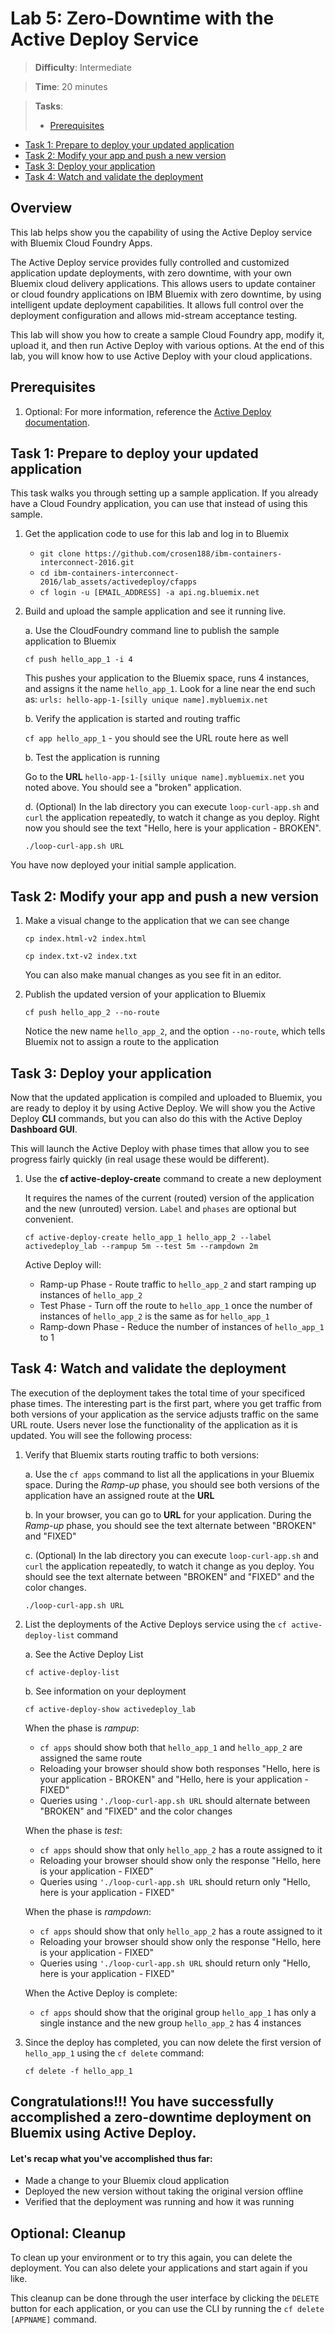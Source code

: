 
# Lab 5: Zero-Downtime with the Active Deploy Service

> **Difficulty**: Intermediate

> **Time**: 20 minutes

> **Tasks**:
>- [Prerequisites](#prerequisites)
- [Task 1: Prepare to deploy your updated application](#task-1-prepare-to-deploy-your-updated-application)
- [Task 2: Modify your app and push a new version](#task-2-modify-your-app-and-push-a-new-version)
- [Task 3: Deploy your application](#task-3-deploy-your-application)
- [Task 4: Watch and validate the deployment](#task-4-watch-and-validate-the-deployment)


## Overview

This lab helps show you the capability of using the Active Deploy service with Bluemix Cloud Foundry Apps.

The Active Deploy service provides fully controlled and customized application update deployments, with zero downtime, with your own Bluemix cloud delivery applications. This allows users to update container or cloud foundry applications on IBM Bluemix with zero downtime, by using intelligent update deployment capabilities. It allows full control over the deployment configuration and allows mid-stream acceptance testing.

This lab will show you how to create a sample Cloud Foundry app, modify it, upload it, and then run Active Deploy with various options. At the end of this lab, you will know how to use Active Deploy with your cloud applications.

<div class="page-break"></div>

## Prerequisites
 1. Optional: For more information, reference the [Active Deploy documentation](https://www.ng.bluemix.net/docs/services/ActiveDeploy/index.html).

## Task 1: Prepare to deploy your updated application

This task walks you through setting up a sample application. If you already have a Cloud Foundry application, you can use that instead of using this sample.

 1. Get the application code to use for this lab and log in to Bluemix

	* `git clone https://github.com/crosen188/ibm-containers-interconnect-2016.git`
	* `cd ibm-containers-interconnect-2016/lab_assets/activedeploy/cfapps`
	* `cf login -u [EMAIL_ADDRESS] -a api.ng.bluemix.net`

 2. Build and upload the sample application and see it running live.

	a. Use the CloudFoundry command line to publish the sample application to Bluemix

    `cf push hello_app_1 -i 4`

	This pushes your application to the Bluemix space, runs 4 instances, and assigns it the name `hello_app_1`.
	Look for a line near the end such as: `urls: hello-app-1-[silly unique name].mybluemix.net`

	b. Verify the application is started and routing traffic

    `cf app hello_app_1` - you should see the URL route here as well

	b. Test the application is running

	Go to the **URL** `hello-app-1-[silly unique name].mybluemix.net` you noted above. You should see a "broken" application.

	d. (Optional) In the lab directory you can execute `loop-curl-app.sh` and `curl` the application repeatedly, to watch it change as you deploy. Right now you should see the text "Hello, here is your application - BROKEN".

    `./loop-curl-app.sh URL`

You have now deployed your initial sample application.

<div class="page-break"></div>

## Task 2: Modify your app and push a new version

 1. Make a visual change to the application that we can see change

	`cp index.html-v2 index.html`

	`cp index.txt-v2 index.txt`

	You can also make manual changes as you see fit in an editor.


 2. Publish the updated version of your application to Bluemix

    `cf push hello_app_2 --no-route`

    Notice the new name `hello_app_2`, and the option `--no-route`, which tells Bluemix not to assign a route to the application


## Task 3: Deploy your application

Now that the updated application is compiled and uploaded to Bluemix, you are ready to deploy it by using Active Deploy. We will show you the Active Deploy **CLI** commands, but you can also do this with the Active Deploy **Dashboard GUI**.

This will launch the Active Deploy with phase times that allow you to see progress fairly quickly (in real usage these would be different).

 1. Use the **cf active-deploy-create** command to create a new deployment

	It requires the names of the current (routed) version of the application and the new (unrouted) version. `Label` and `phases` are optional but convenient.

    `cf active-deploy-create hello_app_1 hello_app_2 --label activedeploy_lab --rampup 5m --test 5m --rampdown 2m`

    Active Deploy will:
    * Ramp-up Phase - Route traffic to `hello_app_2` and start ramping up instances of `hello_app_2`
    * Test Phase - Turn off the route to `hello_app_1` once the number of instances of `hello_app_2` is the same as for `hello_app_1`
    * Ramp-down Phase - Reduce the number of instances of `hello_app_1` to 1


## Task 4: Watch and validate the deployment

The execution of the deployment takes the total time of your specificed phase times. The interesting part is the first part, where you get traffic from both versions of your application as the service adjusts traffic on the same URL route. Users never lose the functionality of the application as it is updated. You will see the following process:

 1. Verify that Bluemix starts routing traffic to both versions:

    a. Use the `cf apps` command to list all the applications in your Bluemix space. During the _Ramp-up_ phase, you should see both versions of the application have an assigned route at the **URL**

    b. In your browser, you can go to **URL** for your application. During the _Ramp-up_ phase, you should see the text alternate between "BROKEN" and "FIXED"

	c. (Optional) In the lab directory you can execute `loop-curl-app.sh` and `curl` the application repeatedly, to watch it change as you deploy. You should see the text alternate between "BROKEN" and "FIXED" and the color changes.

    `./loop-curl-app.sh URL`

<div class="page-break"></div>

 2. List the deployments of the Active Deploys service using the `cf active-deploy-list` command

    a. See the Active Deploy List

	`cf active-deploy-list`

	b. See information on your deployment

	`cf active-deploy-show activedeploy_lab`

    When the phase is _rampup_:  
      * `cf apps` should show both that `hello_app_1` and `hello_app_2` are assigned the same route
      * Reloading your browser should show both responses "Hello, here is your application - BROKEN" and "Hello, here is your application - FIXED"
      * Queries using `'./loop-curl-app.sh URL` should alternate between "BROKEN" and "FIXED" and the color changes

    When the phase is _test_:  
      * `cf apps` should show that only `hello_app_2` has a route assigned to it
      * Reloading your browser should show only the response "Hello, here is your application - FIXED"
      * Queries using `'./loop-curl-app.sh URL` should return only "Hello, here is your application - FIXED"

    When the phase is _rampdown_:  
      * `cf apps` should show that only `hello_app_2` has a route assigned to it
      * Reloading your browser should show only the response "Hello, here is your application - FIXED"
      * Queries using `'./loop-curl-app.sh URL` should return only "Hello, here is your application - FIXED"

    When the Active Deploy is complete:  
      * `cf apps` should show that the original group `hello_app_1` has only a single instance and the new group `hello_app_2` has 4 instances

 3. Since the deploy has completed, you can now delete the first version of `hello_app_1` using the `cf delete` command:

    `cf delete -f hello_app_1`

<div class="page-break"></div>

## Congratulations!!!  You have successfully accomplished a zero-downtime deployment on Bluemix using Active Deploy.

#### Let's recap what you've accomplished thus far:

- Made a change to your Bluemix cloud application
- Deployed the new version without taking the original version offline
- Verified that the deployment was running and how it was running

## Optional: Cleanup

To clean up your environment or to try this again, you can delete the deployment. You can also delete your applications and start again if you like.

This cleanup can be done through the user interface by clicking the `DELETE` button for each application, or you can use the CLI by running the `cf delete [APPNAME]` command.
